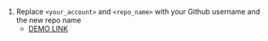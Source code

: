 
1. Replace `<your_account>` and `<repo_name>` with your Github username and the new repo name
    - [DEMO LINK](https://makksymsly.github.io/Nothing-landing/)
